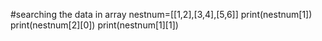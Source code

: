 #searching the data in array
nestnum=[[1,2],[3,4],[5,6]]
print(nestnum[1])
print(nestnum[2][0])
print(nestnum[1][1])
